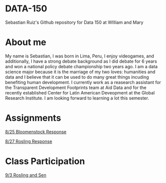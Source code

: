 # DATA-150
Sebastian Ruiz's Github repository for Data 150 at WIlliam and Mary

# About me
My name is Sebastian, I was born in Lima, Peru, I enjoy videogames, and additionally, I have a strong debate background as I did debate for 6 years and won a national policy debate championship two years ago. I am a data science major because it is the marriage of my two loves: humanities and data and I believe that it can be used to do many great things incuding benefiting human development. I currently work as a reasearch assistant for the Transparent Development Footprints team at Aid Data and for the recently established Center for Latin American Deveopment at the Global Research Institute. I am looking forward to learning a lot this semester.

# Assignments

[8/25 Bloomenstock Response](8-25_Bloomenstock_Response.md)

[8/27 Rosling Response](8-27_Rosling_Response.md)

# Class Participation

[9/3 Rosling and Sen](9-3_Rosling_and_Sen.md)
